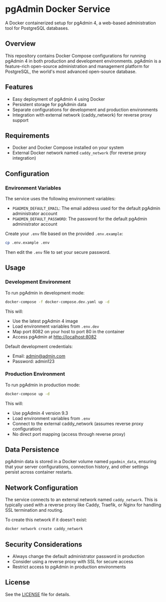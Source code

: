 # pgAdmin Docker Service

A Docker containerized setup for pgAdmin 4, a web-based administration tool for PostgreSQL databases.

## Overview

This repository contains Docker Compose configurations for running pgAdmin 4 in both production and development environments. pgAdmin is a feature-rich open-source administration and management platform for PostgreSQL, the world's most advanced open-source database.

## Features

- Easy deployment of pgAdmin 4 using Docker
- Persistent storage for pgAdmin data
- Separate configurations for development and production environments
- Integration with external network (caddy_network) for reverse proxy support

## Requirements

- Docker and Docker Compose installed on your system
- External Docker network named `caddy_network` (for reverse proxy integration)

## Configuration

### Environment Variables

The service uses the following environment variables:

- `PGADMIN_DEFAULT_EMAIL`: The email address used for the default pgAdmin administrator account
- `PGADMIN_DEFAULT_PASSWORD`: The password for the default pgAdmin administrator account

Create your `.env` file based on the provided `.env.example`:

```bash
cp .env.example .env
```

Then edit the `.env` file to set your secure password.

## Usage

### Development Environment

To run pgAdmin in development mode:

```bash
docker-compose -f docker-compose.dev.yaml up -d
```

This will:

- Use the latest pgAdmin 4 image
- Load environment variables from `.env.dev`
- Map port 8082 on your host to port 80 in the container
- Access pgAdmin at <http://localhost:8082>

Default development credentials:

- Email: <admin@admin.com>
- Password: admin123

### Production Environment

To run pgAdmin in production mode:

```bash
docker-compose up -d
```

This will:

- Use pgAdmin 4 version 9.3
- Load environment variables from `.env`
- Connect to the external caddy_network (assumes reverse proxy configuration)
- No direct port mapping (access through reverse proxy)

## Data Persistence

pgAdmin data is stored in a Docker volume named `pgadmin_data`, ensuring that your server configurations, connection history, and other settings persist across container restarts.

## Network Configuration

The service connects to an external network named `caddy_network`. This is typically used with a reverse proxy like Caddy, Traefik, or Nginx for handling SSL termination and routing.

To create this network if it doesn't exist:

```bash
docker network create caddy_network
```

## Security Considerations

- Always change the default administrator password in production
- Consider using a reverse proxy with SSL for secure access
- Restrict access to pgAdmin in production environments

## License

See the [LICENSE](LICENSE) file for details.
